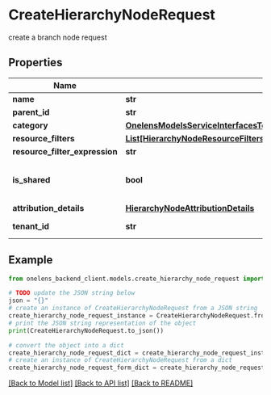 # CreateHierarchyNodeRequest

create a branch node request

## Properties

Name | Type | Description | Notes
------------ | ------------- | ------------- | -------------
**name** | **str** |  | 
**parent_id** | **str** |  | 
**category** | [**OnelensModelsServiceInterfacesTenantMetadataCommonsHierarchyNodeCategory1**](OnelensModelsServiceInterfacesTenantMetadataCommonsHierarchyNodeCategory1.md) |  | 
**resource_filters** | [**List[HierarchyNodeResourceFilters]**](HierarchyNodeResourceFilters.md) |  | [optional] 
**resource_filter_expression** | **str** |  | [optional] 
**is_shared** | **bool** | is this node a shared node or not. | [optional] [default to False]
**attribution_details** | [**HierarchyNodeAttributionDetails**](HierarchyNodeAttributionDetails.md) |  | [optional] 
**tenant_id** | **str** | The id of the tenant. | 

## Example

```python
from onelens_backend_client.models.create_hierarchy_node_request import CreateHierarchyNodeRequest

# TODO update the JSON string below
json = "{}"
# create an instance of CreateHierarchyNodeRequest from a JSON string
create_hierarchy_node_request_instance = CreateHierarchyNodeRequest.from_json(json)
# print the JSON string representation of the object
print(CreateHierarchyNodeRequest.to_json())

# convert the object into a dict
create_hierarchy_node_request_dict = create_hierarchy_node_request_instance.to_dict()
# create an instance of CreateHierarchyNodeRequest from a dict
create_hierarchy_node_request_form_dict = create_hierarchy_node_request.from_dict(create_hierarchy_node_request_dict)
```
[[Back to Model list]](../README.md#documentation-for-models) [[Back to API list]](../README.md#documentation-for-api-endpoints) [[Back to README]](../README.md)


